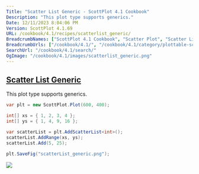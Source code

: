 ```yaml
---
Title: "Scatter List Generic - ScottPlot 4.1 Cookbook"
Description: "This plot type supports generics."
Date: 12/11/2023 8:04:06 PM
Version: ScottPlot 4.1.69
URL: /cookbook/4.1/recipes/scatterlist_generic/
BreadcrumbNames: ["ScottPlot 4.1 Cookbook", "Scatter Plot", "Scatter List Generic"]
BreadcrumbUrls: ["/cookbook/4.1/", "/cookbook/4.1/category/plottable-scatter-plot", "/cookbook/4.1/recipes/scatterlist_generic/"]
SearchUrl: "/cookbook/4.1/search/"
OgImage: "/cookbook/4.1/images/scatterlist_generic.png"
---
```


<h2><a href='/cookbook/4.1/recipes/scatterlist_generic/'>Scatter List Generic</a></h2>

This plot type supports generics.

```cs
var plt = new ScottPlot.Plot(600, 400);

int[] xs = { 1, 2, 3, 4 };
int[] ys = { 1, 4, 9, 16 };

var scatterList = plt.AddScatterList<int>();
scatterList.AddRange(xs, ys);
scatterList.Add(5, 25);

plt.SaveFig("scatterList_generic.png");
```

<img src='../../images/scatterlist_generic.png' class='d-block mx-auto my-5' />


